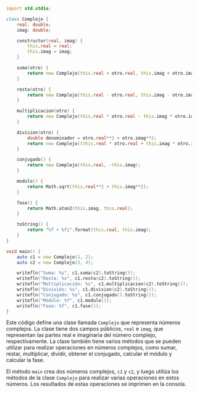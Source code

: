 ```d
import std.stdio;

class Complejo {
    real: double;
    imag: double;

    constructor(real, imag) {
        this.real = real;
        this.imag = imag;
    }

    suma(otro) {
        return new Complejo(this.real + otro.real, this.imag + otro.imag);
    }

    resta(otro) {
        return new Complejo(this.real - otro.real, this.imag - otro.imag);
    }

    multiplicacion(otro) {
        return new Complejo(this.real * otro.real - this.imag * otro.imag, this.real * otro.imag + this.imag * otro.real);
    }

    division(otro) {
        double denominador = otro.real**2 + otro.imag**2;
        return new Complejo((this.real * otro.real + this.imag * otro.imag) / denominador, (this.imag * otro.real - this.real * otro.imag) / denominador);
    }

    conjugado() {
        return new Complejo(this.real, -this.imag);
    }

    modulo() {
        return Math.sqrt(this.real**2 + this.imag**2);
    }

    fase() {
        return Math.atan2(this.imag, this.real);
    }

    toString() {
        return "%f + %fi".format(this.real, this.imag);
    }
}

void main() {
    auto c1 = new Complejo(1, 2);
    auto c2 = new Complejo(3, 4);

    writefln("Suma: %s", c1.suma(c2).toString());
    writefln("Resta: %s", c1.resta(c2).toString());
    writefln("Multiplicación: %s", c1.multiplicacion(c2).toString());
    writefln("División: %s", c1.division(c2).toString());
    writefln("Conjugado: %s", c1.conjugado().toString());
    writefln("Módulo: %f", c1.modulo());
    writefln("Fase: %f", c1.fase());
}
```

Este código define una clase llamada `Complejo` que representa números complejos. La clase tiene dos campos públicos, `real` e `imag`, que representan las partes real e imaginaria del número complejo, respectivamente. La clase también tiene varios métodos que se pueden utilizar para realizar operaciones en números complejos, como sumar, restar, multiplicar, dividir, obtener el conjugado, calcular el módulo y calcular la fase.

El método `main` crea dos números complejos, `c1` y `c2`, y luego utiliza los métodos de la clase `Complejo` para realizar varias operaciones en estos números. Los resultados de estas operaciones se imprimen en la consola.